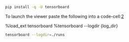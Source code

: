 

<!--
 * @version:
 * @Author:  StevenJokess https://github.com/StevenJokess
 * @Date: 2020-10-06 00:16:29
 * @LastEditors:  StevenJokess https://github.com/StevenJokess
 * @LastEditTime: 2020-11-07 21:24:39
 * @Description:
 * @TODO::
 * @Reference:
-->

```bash
pip install -q -U tensorboard
```

To launch the viewer paste the following into a code-cell:[2]

%load_ext tensorboard
%tensorboard --logdir {log_dir}

```bash
tensorboard --logdir=./runs
```

[1]: https://ai.deepshare.net/detail/v_5e169de5a8d9e_cXstCouX/3?from=p_5d5529ce477d5_gjTtDfAH&type=5
[2]: https://www.tensorflow.org/tutorials/generative/pix2pix
